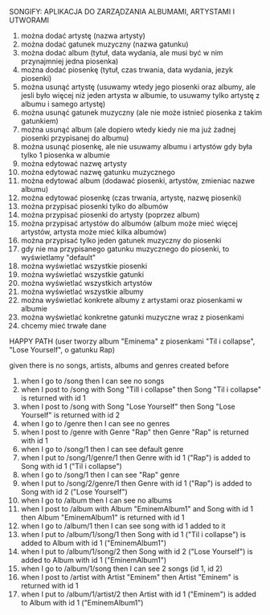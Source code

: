 SONGIFY: APLIKACJA DO ZARZĄDZANIA ALBUMAMI, ARTYSTAMI I UTWORAMI

1. można dodać artystę (nazwa artysty)
2. można dodać gatunek muzyczny (nazwa gatunku) 
3. można dodać album (tytuł, data wydania, ale musi być w nim przynajmniej jedna piosenka) 
4. można dodać piosenkę (tytuł, czas trwania, data wydania, jezyk piosenki)
5. można usunąć artystę (usuwamy wtedy jego piosenki oraz albumy, ale jesli było więcej niż jeden artysta w albumie, to usuwamy tylko artystę z albumu i samego artystę) 
6. można usunąć gatunek muzyczny (ale nie może istnieć piosenka z takim gatunkiem) 
7. można usunąć album (ale dopiero wtedy kiedy nie ma już żadnej piosenki przypisanej do albumu) 
8. można usunąć piosenkę, ale nie usuwamy albumu i artystów gdy była tylko 1 piosenka w albumie 
9. można edytować nazwę artysty 
10. można edytować nazwę gatunku muzycznego 
11. można edytować album (dodawać piosenki, artystów, zmieniac nazwe albumu) 
12. można edytować piosenkę (czas trwania, artystę, nazwę piosenki) 
13. można przypisać piosenki tylko do albumów 
14. można przypisać piosenki do artysty (poprzez album) 
14. można przypisać artystów do albumów (album może mieć więcej artystów, artysta może mieć kilka albumów) 
15. można przypisać tylko jeden gatunek muzyczny do piosenki 
16. gdy nie ma przypisanego gatunku muzycznego do piosenki, to wyświetlamy "default" 
17. można wyświetlać wszystkie piosenki 
18. można wyświetlać wszystkie gatunki 
19. można wyświetlać wszystkich artystów 
20. można wyświetlać wszystkie albumy 
21. można wyświetlać konkrete albumy z artystami oraz piosenkami w albumie 
22. można wyświetlać konkretne gatunki muzyczne wraz z piosenkami
23. chcemy mieć trwałe dane


HAPPY PATH (user tworzy album "Eminema" z piosenkami "Til i collapse", "Lose Yourself", o gatunku Rap)

given there is no songs, artists, albums and genres created before

1. when I go to /song then I can see no songs
2. when I post to /song with Song "Till i collapse" then Song "Til i collapse" is returned with id 1
3. when I post to /song with Song "Lose Yourself" then Song "Lose Yourself" is returned with id 2
4. when I go to /genre then I can see no genres
5. when I post to /genre with Genre "Rap" then Genre "Rap" is returned with id 1
6. when I go to /song/1 then I can see default genre
7. when I put to /song/1/genre/1 then Genre with id 1 ("Rap") is added to Song with id 1 ("Til i collapse")
8. when I go to /song/1 then I can see "Rap" genre
9. when I put to /song/2/genre/1 then Genre with id 1 ("Rap") is added to Song with id 2 ("Lose Yourself")
10. when I go to /album then I can see no albums
11. when I post to /album with Album "EminemAlbum1" and Song with id 1 then Album "EminemAlbum1" is returned with id 1
12. when I go to /album/1 then I can see song with id 1 added to it
13. when I put to /album/1/song/1 then Song with id 1 ("Til i collapse") is added to Album with id 1 ("EminemAlbum1")
14. when I put to /album/1/song/2 then Song with id 2 ("Lose Yourself") is added to Album with id 1 ("EminemAlbum1")
15. when I go to /album/1/song then I can see 2 songs (id 1, id 2)
16. when I post to /artist with Artist "Eminem" then Artist "Eminem" is returned with id 1
17. when I put to /album/1/artist/2 then Artist with id 1 ("Eminem") is added to Album with id 1 ("EminemAlbum1")